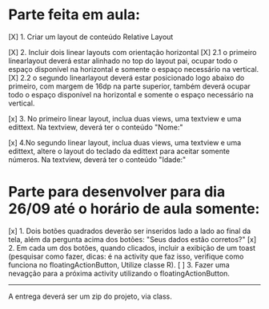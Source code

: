 # Parte feita em aula:
[X] 1. Criar um layout de conteúdo Relative Layout

[X] 2. Incluir dois linear layouts com orientação horizontal
    [X] 2.1 o primeiro linearlayout deverá estar alinhado no top do layout pai,
    ocupar todo o espaço disponível na horizontal e somente o espaço necessário
    na vertical.
    [X] 2.2 o segundo linearlayout deverá estar posicionado logo abaixo do
    primeiro, com margem de 16dp na parte superior, também deverá ocupar todo o
    espaço disponível na horizontal e somente o espaço necessário na vertical.

[x] 3. No primeiro linear layout, inclua duas views, uma textview e uma
edittext. Na textview, deverá  ter o conteúdo "Nome:"

[x] 4.No segundo linear layout, inclua duas views, uma textview e uma edittext,
altere o layout do teclado da edittext para aceitar somente números. Na
textview, deverá  ter o conteúdo "Idade:"


# Parte para desenvolver para dia 26/09 até o horário de aula somente:

[x] 1. Dois botões quadrados deverão ser inseridos lado a lado ao final da
tela, além da pergunta acima dos botões: "Seus dados estão corretos?"
[x] 2. Em cada um dos botões, quando clicados, incluir a exibição de um toast
(pesquisar como fazer, dicas: é na activity que faz isso, verifique como
funciona no floatingActionButton, Utilize classe R).
[ ] 3. Fazer uma nevagção para a próxima activity utilizando o
floatingActionButton.

---

A entrega deverá ser um zip do projeto, via class.
